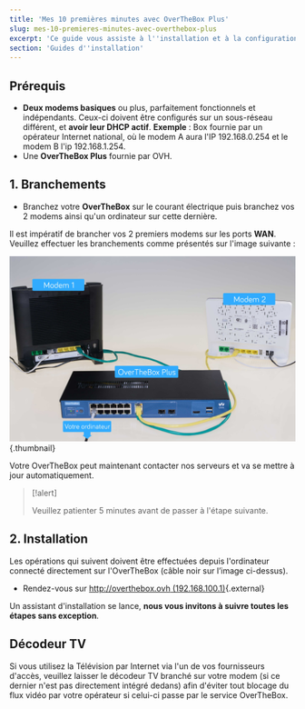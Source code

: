 ```yaml
---
title: 'Mes 10 premières minutes avec OverTheBox Plus'
slug: mes-10-premieres-minutes-avec-overthebox-plus
excerpt: 'Ce guide vous assiste à l''installation et à la configuration de votre OverTheBox sur 2 connexions Internet ou plus, étape par étape.'
section: 'Guides d''installation'
---
```


## Prérequis

- **Deux modems basiques** ou plus, parfaitement fonctionnels et indépendants. Ceux-ci doivent être configurés sur un sous-réseau différent, et **avoir leur DHCP actif**.  **Exemple** : Box fournie par un opérateur Internet national, où le modem A aura l'IP 192.168.0.254 et le modem B l'ip 192.168.1.254.
- Une **OverTheBox Plus** fournie par OVH.

## 1. Branchements

- Branchez votre  **OverTheBox**  sur le courant électrique puis branchez vos 2 modems ainsi qu'un ordinateur sur cette dernière.

Il est impératif de brancher vos 2 premiers modems sur les ports **WAN**. Veuillez effectuer les branchements comme présentés sur l'image suivante :

![overthebox](images/OTBv2b_1.jpg){.thumbnail}

Votre OverTheBox peut maintenant contacter nos serveurs et va se mettre à jour automatiquement.

> [!alert]
>
> Veuillez patienter  5 minutes avant de passer à l'étape suivante.
>

## 2. Installation

Les opérations qui suivent doivent être effectuées depuis l'ordinateur connecté directement sur l'OverTheBox (câble noir sur l’image ci-dessus).

- Rendez-vous sur [http://overthebox.ovh (192.168.100.1)](http://overthebox.ovh){.external}

Un assistant d'installation se lance, **nous vous invitons à suivre toutes les étapes sans exception**.

## Décodeur TV

Si vous utilisez la Télévision par Internet via l'un de vos fournisseurs d'accès, veuillez laisser le décodeur TV branché sur votre modem (si ce dernier n'est pas directement intégré dedans) afin d'éviter tout blocage du flux vidéo par votre opérateur si celui-ci passe par le service OverTheBox.
